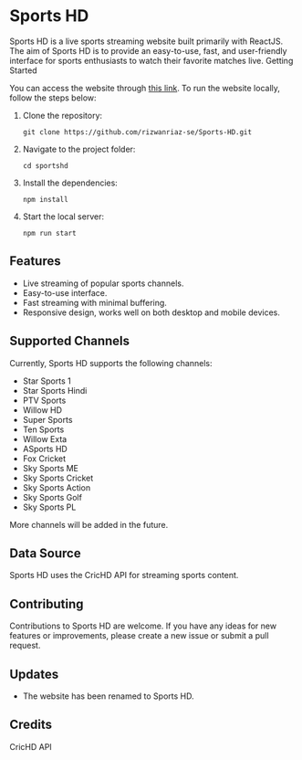 <h1>Sports HD</h1>

Sports HD is a live sports streaming website built primarily with ReactJS. The aim of Sports HD is to provide an easy-to-use, fast, and user-friendly interface for sports enthusiasts to watch their favorite matches live.
Getting Started

You can access the website through <a href="https://sportshd.netlify.app">this link</a>. To run the website locally, follow the steps below:

1. Clone the repository:
   
    ```git clone https://github.com/rizwanriaz-se/Sports-HD.git```

2. Navigate to the project folder:

    ```cd sportshd```

3. Install the dependencies:

    ```npm install```

4. Start the local server:

    ```npm run start```

<h2>Features</h2>
<ul>
    <li>Live streaming of popular sports channels.</li>
    <li>Easy-to-use interface.</li>
    <li>Fast streaming with minimal buffering.</li>
    <li>Responsive design, works well on both desktop and mobile devices.</li>
</ul>

<h2>Supported Channels</h2>

Currently, Sports HD supports the following channels:
<ul>
    <li>Star Sports 1</li>
    <li>Star Sports Hindi</li>
    <li>PTV Sports</li>
    <li>Willow HD</li>
    <li>Super Sports</li>
    <li>Ten Sports</li>
    <li>Willow Exta</li>
    <li>ASports HD</li>
    <li>Fox Cricket</li>
    <li>Sky Sports ME</li>
    <li>Sky Sports Cricket</li>
    <li>Sky Sports Action</li>
    <li>Sky Sports Golf</li>
    <li>Sky Sports PL</li>
</ul>
    
More channels will be added in the future.

<h2>Data Source</h2>

Sports HD uses the CricHD API for streaming sports content.

<h2>Contributing</h2>

Contributions to Sports HD are welcome. If you have any ideas for new features or improvements, please create a new issue or submit a pull request.

<h2>Updates</h2>
<ul>
  <li>The website has been renamed to Sports HD.</li>
</ul>

<h2>Credits</h2>
  
CricHD API



